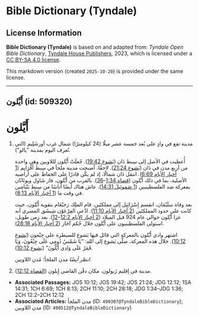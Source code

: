 # Bible Dictionary (Tyndale)

## License Information

**Bible Dictionary (Tyndale)** is based on and adapted from: _Tyndale Open Bible Dictionary_, [Tyndale House Publishers](https://tyndaleopenresources.com/), 2023, which is licensed under a [CC BY-SA 4.0 license](https://creativecommons.org/licenses/by-sa/4.0/legalcode.en).

This markdown version (created `2025-10-20`) is provided under the same license.



--------------------------------

## أَيَّلون (id: 509320)

أَيَّلون
========

1. مدينة تقع في وادٍ على بُعد خمسة عشر ميلًا (24 كيلومترًا) شمال غرب أورشَلِيم (التي تُعرف اليوم بمدينة "يالو").

    أُعطيت في الأصل إلى سِبط دَان ([يَشوع 19:42](https://ref.ly/Josh19:42)). جُعلَتْ أَيَّلون لللاويين وهي واحدة من أربع مدن في دَان ([يَشوع 21:24](https://ref.ly/Josh21:24)). لاحقًا، أصبحت مدينة ملجأ في سِبط أَفْرَايِم ([1 أخبار الأيام 6:69](https://ref.ly/1Chr6:69)). انتقل دَان شمالًا، إذ لم يكُن قادرًا على الحفاظ على أراضيه الأصلية، بما في ذلك أَيَّلون ([قضاة 1:34](https://ref.ly/Judg1:34-Judg1:36)–[36](https://ref.ly/Judg1:34-Judg1:36)). بالقرب من أَيَّلون، فاز شَاول ويونَاثَان بمعركة ضد الفلسطينيين ([1 صَموئِيلَ 14:31](https://ref.ly/1Sam14:31)). عاش هناك أيضًا أُناسًا من سِبط بَنْيَامِين في وقت ما ([1 أخبار الأيام 8:13](https://ref.ly/1Chr8:13)).

    بعد وفاة سلَيْمَان، انقسم إِسْرَائِيل إلى مملكتَين. قام الملِك رَحبْعَام بتقوية أَيَّلون، حيث كانت على حدود المملكتَين ([2 أخبار الأيام 11:10](https://ref.ly/2Chr11:10)). ادَّعى الفِرْعَوْن شِيشَق المصري أنه غزا أَيَّلون حوالي عام 924 قبل الميلاد ([2 أخبار الأيام 12:2](https://ref.ly/2Chr12:2-2Chr12:12)–[12](https://ref.ly/2Chr12:2-2Chr12:12)). بعد زمن طويل، استولى الفلسطينيون على أَيَّلون خلال حُكم آحَاز ([2 أخبار الأيام 28:18](https://ref.ly/2Chr28:18)).

    اشتهر وادي أَيَّلون بالمعركة التي قاتَل فيها يَشوع للسيطرة على جِبْعون ([يَشوع 10:12](https://ref.ly/Josh10:12)). خلال هذه المعركة، صلَّى يَشوع إلى ٱللهِ: “يَا شَمْسُ دُومِي عَلَى جِبْعُونَ، وَيَا قَمَرُ عَلَى وَادِي أَيَّلُونَ” ([يَشوع 10:12](https://ref.ly/Josh10:12)).

    *انظر أيضًا* مدن الملجأ؛ مُدن اللاويين.

2. مدينة في إقليم زَبولون. مكان دفْن القاضي إِيلون ([القضاة 12:12](https://ref.ly/Judg12:12)).

* **Associated Passages:** JOS 10:12; JOS 19:42; JOS 21:24; JDG 12:12; 1SA 14:31; 1CH 6:69; 1CH 8:13; 2CH 11:10; 2CH 28:18; JDG 1:34–JDG 1:36; 2CH 12:2–2CH 12:12
* **Associated Articles:** مدن الملجأ (ID: `490307@TyndaleBibleDictionary`); مدن اللاويين (ID: `490512@TyndaleBibleDictionary`)


